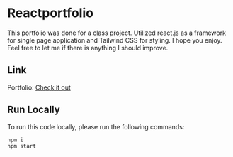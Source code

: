 # Reactportfolio

This portfolio was done for a class project. Utilized react.js as a framework for single page application and Tailwind CSS for styling. I hope you enjoy. Feel free to let me if there is anything I should improve.

## Link

Portfolio: [Check it out](https://ardalansaleh.github.io/reactportfoliov2/)

## Run Locally
To run this code locally, please run the following commands:

```bash
npm i
npm start
```